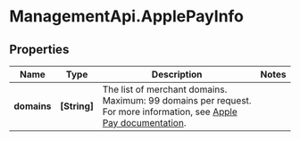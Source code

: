 # ManagementApi.ApplePayInfo

## Properties

Name | Type | Description | Notes
------------ | ------------- | ------------- | -------------
**domains** | **[String]** | The list of merchant domains. Maximum: 99 domains per request.  For more information, see [Apple Pay documentation](https://docs.adyen.com/payment-methods/apple-pay/web-drop-in?tab&#x3D;adyen-certificate-live_1#going-live). | 


